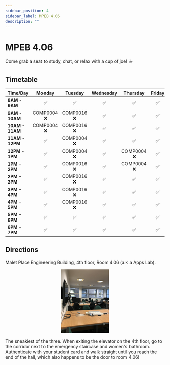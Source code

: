 ```yaml
---
sidebar_position: 4
sidebar_label: MPEB 4.06
description: ""
---
```


# MPEB 4.06

Come grab a seat to study, chat, or relax with a cup of joe! ☕️

## Timetable

| Time/Day        |   Monday    |   Tuesday   | Wednesday |  Thursday   | Friday |
| --------------- | :---------: | :---------: | :-------: | :---------: | :----: |
| **8AM - 9AM**   |     ✅      |     ✅      |    ✅     |     ✅      |   ✅   |
| **9AM - 10AM**  | COMP0004 ❌ | COMP0016 ❌ |    ✅     |     ✅      |   ✅   |
| **10AM - 11AM** | COMP0004 ❌ | COMP0016 ❌ |    ✅     |     ✅      |   ✅   |
| **11AM - 12PM** |     ✅      | COMP0004 ❌ |    ✅     |     ✅      |   ✅   |
| **12PM - 1PM**  |     ✅      | COMP0004 ❌ |    ✅     | COMP0004 ❌ |   ✅   |
| **1PM - 2PM**   |     ✅      | COMP0016 ❌ |    ✅     | COMP0004 ❌ |   ✅   |
| **2PM - 3PM**   |     ✅      | COMP0016 ❌ |    ✅     |     ✅      |   ✅   |
| **3PM - 4PM**   |     ✅      | COMP0016 ❌ |    ✅     |     ✅      |   ✅   |
| **4PM - 5PM**   |     ✅      | COMP0016 ❌ |    ✅     |     ✅      |   ✅   |
| **5PM - 6PM**   |     ✅      |     ✅      |    ✅     |     ✅      |   ✅   |
| **6PM - 7PM**   |     ✅      |     ✅      |    ✅     |     ✅      |   ✅   |

## Directions

Malet Place Engineering Building, 4th floor, Room 4.06 (a.k.a Apps Lab).

<p align="center">
<img src="/img/MPEB_406.jpeg" width="30%"/>
</p>

The sneakiest of the three. When exiting the elevator on the 4th floor, go to the corridor next to the emergency staircase and women's bathroom. Authenticate with your student card and walk straight until you reach the end of the hall, which also happens to be the door to room 4.06!
